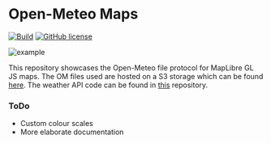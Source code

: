 # Open-Meteo Maps

[![Build](https://github.com/open-meteo/maps/actions/workflows/build.yml/badge.svg)](https://github.com/open-meteo/maps/actions/workflows/build.yml) [![GitHub license](https://img.shields.io/github/license/open-meteo/maps)](https://github.com/open-meteo/maps/blob/main/LICENSE)

![example](./static/example.png)

This repository showcases the Open-Meteo file protocol for MapLibre GL JS maps. The OM files used are hosted on a S3 storage which can be found [here](https://openmeteo.s3.amazonaws.com/). The weather API code can be found in [this](https://github.com/open-meteo/open-meteo) repository.

### ToDo

- Custom colour scales
- More elaborate documentation
